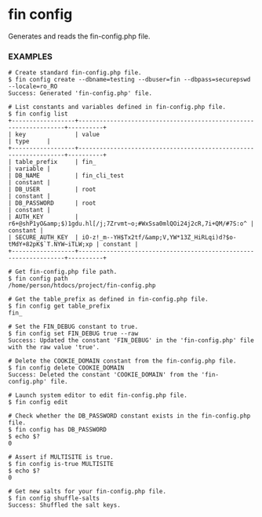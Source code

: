 # fin config

Generates and reads the fin-config.php file.

### EXAMPLES

    # Create standard fin-config.php file.
    $ fin config create --dbname=testing --dbuser=fin --dbpass=securepswd --locale=ro_RO
    Success: Generated 'fin-config.php' file.

    # List constants and variables defined in fin-config.php file.
    $ fin config list
    +------------------+------------------------------------------------------------------+----------+
    | key              | value                                                            | type     |
    +------------------+------------------------------------------------------------------+----------+
    | table_prefix     | fin_                                                              | variable |
    | DB_NAME          | fin_cli_test                                                      | constant |
    | DB_USER          | root                                                             | constant |
    | DB_PASSWORD      | root                                                             | constant |
    | AUTH_KEY         | r6+@shP1yO&amp;$)1gdu.hl[/j;7Zrvmt~o;#WxSsa0mlQOi24j2cR,7i+QM/#7S:o^ | constant |
    | SECURE_AUTH_KEY  | iO-z!_m--YH$Tx2tf/&amp;V,YW*13Z_HiRLqi)d?$o-tMdY+82pK$`T.NYW~iTLW;xp | constant |
    +------------------+------------------------------------------------------------------+----------+

    # Get fin-config.php file path.
    $ fin config path
    /home/person/htdocs/project/fin-config.php

    # Get the table_prefix as defined in fin-config.php file.
    $ fin config get table_prefix
    fin_

    # Set the FIN_DEBUG constant to true.
    $ fin config set FIN_DEBUG true --raw
    Success: Updated the constant 'FIN_DEBUG' in the 'fin-config.php' file with the raw value 'true'.

    # Delete the COOKIE_DOMAIN constant from the fin-config.php file.
    $ fin config delete COOKIE_DOMAIN
    Success: Deleted the constant 'COOKIE_DOMAIN' from the 'fin-config.php' file.

    # Launch system editor to edit fin-config.php file.
    $ fin config edit

    # Check whether the DB_PASSWORD constant exists in the fin-config.php file.
    $ fin config has DB_PASSWORD
    $ echo $?
    0

    # Assert if MULTISITE is true.
    $ fin config is-true MULTISITE
    $ echo $?
    0

    # Get new salts for your fin-config.php file.
    $ fin config shuffle-salts
    Success: Shuffled the salt keys.


